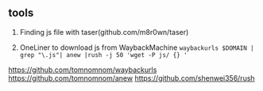 


## tools

1. Finding js file with taser(github.com/m8r0wn/taser)    

2. OneLiner to download js from WaybackMachine
`waybackurls $DOMAIN | grep "\.js"| anew |rush -j 50 'wget -P js/ {} '`

https://github.com/tomnomnom/waybackurls
https://github.com/tomnomnom/anew
https://github.com/shenwei356/rush


